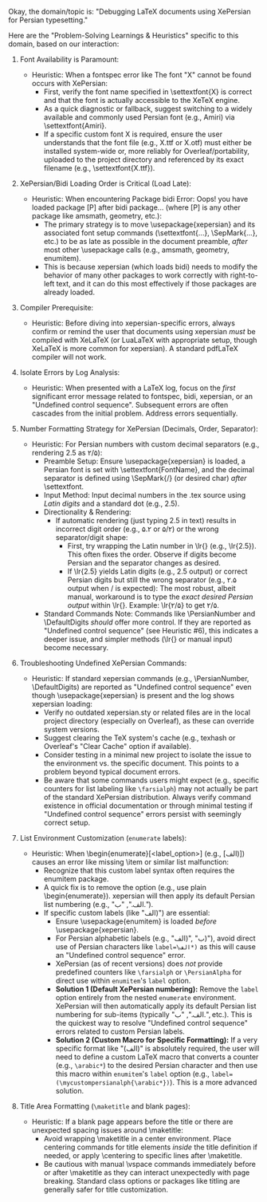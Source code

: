 Okay, the domain/topic is: "Debugging LaTeX documents using XePersian for Persian typesetting."

Here are the "Problem-Solving Learnings & Heuristics" specific to this domain, based on our interaction:

1.  Font Availability is Paramount:
    *   Heuristic: When a fontspec error like The font "X" cannot be found occurs with XePersian:
        *   First, verify the font name specified in \settextfont{X} is correct and that the font is actually accessible to the XeTeX engine.
        *   As a quick diagnostic or fallback, suggest switching to a widely available and commonly used Persian font (e.g., Amiri) via \settextfont{Amiri}.
        *   If a specific custom font X is required, ensure the user understands that the font file (e.g., X.ttf or X.otf) must either be installed system-wide or, more reliably for Overleaf/portability, uploaded to the project directory and referenced by its exact filename (e.g., \settextfont{X.ttf}).

2.  XePersian/Bidi Loading Order is Critical (Load Late):
    *   Heuristic: When encountering Package bidi Error: Oops! you have loaded package [P] after bidi package... (where [P] is any other package like amsmath, geometry, etc.):
        *   The primary strategy is to move \usepackage{xepersian} and its associated font setup commands (\settextfont{...}, \SepMark{...}, etc.) to be as late as possible in the document preamble, *after* most other \usepackage calls (e.g., amsmath, geometry, enumitem).
        *   This is because xepersian (which loads bidi) needs to modify the behavior of many other packages to work correctly with right-to-left text, and it can do this most effectively if those packages are already loaded.

3.  Compiler Prerequisite:
    *   Heuristic: Before diving into xepersian-specific errors, always confirm or remind the user that documents using xepersian *must* be compiled with XeLaTeX (or LuaLaTeX with appropriate setup, though XeLaTeX is more common for xepersian). A standard pdfLaTeX compiler will not work.

4.  Isolate Errors by Log Analysis:
    *   Heuristic: When presented with a LaTeX log, focus on the *first* significant error message related to fontspec, bidi, xepersian, or an "Undefined control sequence". Subsequent errors are often cascades from the initial problem. Address errors sequentially.

5.  Number Formatting Strategy for XePersian (Decimals, Order, Separator):
    *   Heuristic: For Persian numbers with custom decimal separators (e.g., rendering 2.5 as ۲/۵):
        *   Preamble Setup: Ensure \usepackage{xepersian} is loaded, a Persian font is set with \settextfont{FontName}, and the decimal separator is defined using \SepMark{/} (or desired char) *after* \settextfont.
        *   Input Method: Input decimal numbers in the .tex source using *Latin digits* and a standard dot (e.g., 2.5).
        *   Directionality & Rendering:
            *   If automatic rendering (just typing 2.5 in text) results in incorrect digit order (e.g., ۵.۲ or ۵/۲) or the wrong separator/digit shape:
                *   First, try wrapping the Latin number in \lr{} (e.g., \lr{2.5}). This often fixes the order. Observe if digits become Persian and the separator changes as desired.
                *   If \lr{2.5} yields Latin digits (e.g., 2.5 output) or correct Persian digits but still the wrong separator (e.g., ۲.۵ output when / is expected): The most robust, albeit manual, workaround is to type the *exact desired Persian output* within \lr{}. Example: \lr{۲/۵} to get ۲/۵.
        *   Standard Commands Note: Commands like \PersianNumber and \DefaultDigits *should* offer more control. If they are reported as "Undefined control sequence" (see Heuristic #6), this indicates a deeper issue, and simpler methods (\lr{} or manual input) become necessary.

6.  Troubleshooting Undefined XePersian Commands:
    *   Heuristic: If standard xepersian commands (e.g., \PersianNumber, \DefaultDigits) are reported as "Undefined control sequence" even though \usepackage{xepersian} is present and the log shows xepersian loading:
        *   Verify no outdated xepersian.sty or related files are in the local project directory (especially on Overleaf), as these can override system versions.
        *   Suggest clearing the TeX system's cache (e.g., texhash or Overleaf's "Clear Cache" option if available).
        *   Consider testing in a minimal new project to isolate the issue to the environment vs. the specific document. This points to a problem beyond typical document errors.
        *   Be aware that some commands users might expect (e.g., specific counters for list labeling like `\farsialph`) may not actually be part of the standard XePersian distribution. Always verify command existence in official documentation or through minimal testing if "Undefined control sequence" errors persist with seemingly correct setup.

7.  List Environment Customization (`enumerate` labels):
    *   Heuristic: When \begin{enumerate}[<label_option>] (e.g., [الف)]) causes an error like missing \item or similar list malfunction:
        *   Recognize that this custom label syntax often requires the enumitem package.
        *   A quick fix is to remove the option (e.g., use plain \begin{enumerate}). xepersian will then apply its default Persian list numbering (e.g., "الف.", "ب.").
        *   If specific custom labels (like "الف)") are essential:
            *   Ensure \usepackage{enumitem} is loaded *before* \usepackage{xepersian}.
            *   For Persian alphabetic labels (e.g., "الف)", "ب)"), avoid direct use of Persian characters like `label=\الف*)` as this will cause an "Undefined control sequence" error.
            *   XePersian (as of recent versions) does *not* provide predefined counters like `\farsialph` or `\PersianAlpha` for direct use within `enumitem`'s `label` option.
            *   **Solution 1 (Default XePersian numbering):** Remove the `label` option entirely from the nested `enumerate` environment. XePersian will then automatically apply its default Persian list numbering for sub-items (typically "الف.", "ب.", etc.). This is the quickest way to resolve "Undefined control sequence" errors related to custom Persian labels.
            *   **Solution 2 (Custom Macro for Specific Formatting):** If a very specific format like "(الف)" is absolutely required, the user will need to define a custom LaTeX macro that converts a counter (e.g., `\arabic*`) to the desired Persian character and then use this macro within `enumitem`'s `label` option (e.g., `label=(\mycustompersianalph{\arabic*})`). This is a more advanced solution.

8.  Title Area Formatting (`\maketitle` and blank pages):
    *   Heuristic: If a blank page appears before the title or there are unexpected spacing issues around \maketitle:
        *   Avoid wrapping \maketitle in a center environment. Place centering commands for title elements *inside* the title definition if needed, or apply \centering to specific lines after \maketitle.
        *   Be cautious with manual \vspace commands immediately before or after \maketitle as they can interact unexpectedly with page breaking. Standard class options or packages like titling are generally safer for title customization.